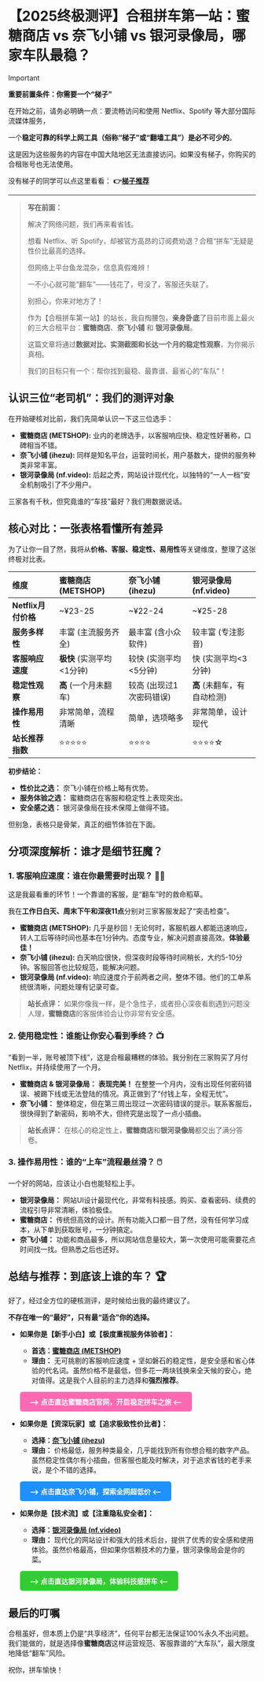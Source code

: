 
# 【2025终极测评】合租拼车第一站：蜜糖商店 vs 奈飞小铺 vs 银河录像局，哪家车队最稳？

> [!IMPORTANT]
> **重要前置条件：你需要一个“梯子”**
>
> 在开始之前，请务必明确一点：要流畅访问和使用 Netflix、Spotify 等大部分国际流媒体服务，  
>
> 一个**稳定可靠的科学上网工具（俗称“梯子”或“翻墙工具”）是必不可少的**。
>
> 这是因为这些服务的内容在中国大陆地区无法直接访问。如果没有梯子，你购买的合租账号也无法使用。
>
> 没有梯子的同学可以点这里看看： **👉[梯子推荐](https://mahu.blog/evaluation/z3du3x1x/)**

---

> **写在前面：** 
>
>解决了网络问题，我们再来看省钱。
>
>想看 Netflix、听 Spotify，却被官方高昂的订阅费劝退？合租“拼车”无疑是性价比最高的选择。
>
>但网络上平台鱼龙混杂，信息真假难辨！
>
>一不小心就可能“翻车”——钱花了，号没了，客服还失联了。
>
> 别担心，你来对地方了！
> 
> 作为【合租拼车第一站】的站长，我自掏腰包，**亲身卧底**了目前市面上最火的三大合租平台：**蜜糖商店**、**奈飞小铺** 和 **银河录像局**。
>
> 这篇文章将通过**数据对比、实测截图和长达一个月的稳定性观察**，为你揭示真相。
> 
> 我们的目标只有一个：帮你找到最稳、最靠谱、最省心的“车队”！


## 认识三位“老司机”：我们的测评对象

在开始硬核对比前，我们先简单认识一下这三位选手：

*   **蜜糖商店 (METSHOP):** 业内的老牌选手，以客服响应快、稳定性好著称，口碑相当不错。
*   **奈飞小铺 (ihezu):** 同样是知名平台，运营时间长，用户基数大，提供的服务种类非常丰富。
*   **银河录像局 (nf.video):** 后起之秀，网站设计现代化，以独特的“一人一档”安全机制吸引了不少用户。

三家各有千秋，但究竟谁的“车技”最好？我们用数据说话。



## 核心对比：一张表格看懂所有差异

为了让你一目了然，我将从**价格、客服、稳定性、易用性**等关键维度，整理了这张终极对比表。

| 维度 | 蜜糖商店 (METSHOP) | 奈飞小铺 (ihezu) | 银河录像局 (nf.video) |
| :--- | :--- | :--- | :--- |
| **Netflix月付价格** | ~¥23-25 | ~¥22-24 | ~¥25-28 |
| **服务多样性** | 丰富 (主流服务齐全) | 最丰富 (含小众软件) | 较丰富 (专注影音) |
| **客服响应速度** | **极快** (实测平均<1分钟) | 较快 (实测平均<5分钟) | 快 (实测平均<3分钟) |
| **稳定性观察** | **高** (一个月未翻车) | 较高 (出现过1次密码错误) | **高** (未翻车，有自动检测) |
| **操作易用性** | 非常简单，流程清晰 | 简单，选项略多 | 非常简单，设计现代 |
| **站长推荐指数** | ⭐⭐⭐⭐⭐ | ⭐⭐⭐⭐ | ⭐⭐⭐⭐☆ |

**初步结论：**
*   **性价比之选：** 奈飞小铺在价格上略有优势。
*   **服务体验之选：** 蜜糖商店在客服和稳定性上表现突出。
*   **安全感之选：** 银河录像局在技术保障上做得不错。

但别急，表格只是骨架，真正的细节体验在下面。


## 分项深度解析：谁才是细节狂魔？

### 1. 客服响应速度：谁在你最需要时出现？ 🙋‍♂️

这是我最看重的环节！一个靠谱的客服，是“翻车”时的救命稻草。

我在**工作日白天、周末下午和深夜11点**分别对三家客服发起了“突击检查”。

*   **蜜糖商店 (METSHOP):** 几乎是秒回！无论何时，客服机器人都能迅速响应，转人工后等待时间也基本在1分钟内。态度专业，解决问题直接高效。**体验最佳！**
*   **奈飞小铺 (ihezu):** 白天响应很快，但深夜时段等待时间稍长，大约5-10分钟。客服回答也比较规范，能解决问题。
*   **银河录像局 (nf.video):** 响应速度介于前两者之间，整体不错。他们的工单系统很清晰，问题处理有记录可查。

> **站长点评：** 如果你像我一样，是个急性子，或者担心深夜看剧遇到问题没人理，**蜜糖商店**的客服体验会让你非常有安全感。

### 2. 使用稳定性：谁能让你安心看到季终？ 📺

“看到一半，账号被顶下线”，这是合租最糟糕的体验。我分别在三家购买了月付Netflix，并持续使用了一个月。

*   **蜜糖商店 & 银河录像局：** **表现完美！** 在整整一个月内，没有出现任何密码错误、被踢下线或无法登陆的情况。真正做到了“付钱上车，全程无忧”。
*   **奈飞小铺：** 整体稳定，但在第三周出现过一次密码错误的提示。联系客服后，很快得到了新密码，影响不大，但终究是出现了一点小插曲。

> **站长点评：** 在核心的稳定性上，**蜜糖商店**和**银河录像局**都交出了满分答卷。

### 3. 操作易用性：谁的“上车”流程最丝滑？ 🖱️

一个好的网站，应该让小白也能轻松上手。

*   **银河录像局：** 网站UI设计最现代化，非常有科技感。购买、查看密码、续费的流程引导非常清晰，体验极佳。
*   **蜜糖商店：** 传统但高效的设计。所有功能入口都一目了然，没有任何学习成本，从下单到获取账号，一分钟搞定。
*   **奈飞小铺：** 功能和商品最多，所以网站信息量较大，第一次使用可能需要花点时间找一找。但熟悉之后也还好。



## 总结与推荐：到底该上谁的车？ 🏆

好了，经过全方位的硬核测评，是时候给出我的最终建议了。

**不存在唯一的“最好”，只有最“适合”你的选择。**

*   **如果你是【新手小白】或【极度重视服务体验者】：**
    *   **首选：[蜜糖商店 (METSHOP)](https://metshop.cn?referrerUserNo=MTUNUM79ALYP)**
    *   **理由：** 无可挑剔的客服响应速度 + 坚如磐石的稳定性，是安全感和省心体验的代名词。虽然价格不是最低，但多花一两块钱换来全天候的安心，绝对值得。这是我个人目前的主力选择和**强烈推荐**。

    <a href="https://metshop.cn?referrerUserNo=MTUNUM79ALYP" target="_blank" style="display:inline-block;padding:10px 20px;background-color:#ff69b4;color:white;text-decoration:none;border-radius:5px;text-align:center;font-weight:bold;">--> 点击直达蜜糖商店官网，开启稳定拼车之旅 <--</a>

*   **如果你是【资深玩家】或【追求极致性价比者】：**
    *   **选择：[奈飞小铺 (ihezu)](https://ihezu.world/Vy4uUS)**
    *   **理由：** 价格最低，服务种类最全，几乎能找到所有你想合租的数字产品。虽然稳定性偶尔有小插曲，但客服也能及时解决，对于追求省钱的老手来说，是个不错的选择。

    <a href="https://ihezu.world/Vy4uUS" target="_blank" style="display:inline-block;padding:10px 20px;background-color:#1e90ff;color:white;text-decoration:none;border-radius:5px;text-align:center;font-weight:bold;">--> 点击直达奈飞小铺，探索全网超低价 <--</a>

*   **如果你是【技术流】或【注重隐私安全者】：**
    *   **选择：[银河录像局 (nf.video)](https://nf.video/UuhPg)**
    *   **理由：** 现代化的网站设计和强大的技术后台，提供了优秀的安全感和使用体验。虽然价格最高，但如果你信赖技术的力量，银河录像局会是你的菜。

    <a href="https://nf.video/UuhPg" target="_blank" style="display:inline-block;padding:10px 20px;background-color:#32cd32;color:white;text-decoration:none;border-radius:5px;text-align:center;font-weight:bold;">--> 点击直达银河录像局，体验科技感拼车 <--</a>




## 最后的叮嘱

合租虽好，但本质上仍是“共享经济”，任何平台都无法保证100%永久不出问题。我们能做的，就是选择像**蜜糖商店**这样运营规范、客服靠谱的“大车队”，最大限度地降低“翻车”风险。

祝你，拼车愉快！